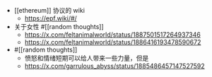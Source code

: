 - [[ethereum]] 协议的 wiki
	- https://epf.wiki/#/
- 关于女性 #[[random thoughts]]
	- https://x.com/feltanimalworld/status/1887501517264937346
	- https://x.com/feltanimalworld/status/1886416193478590672
- #[[random thoughts]]
	- 愤怒和情绪短期可以给人带来一些力量，但是
	- https://x.com/garrulous_abyss/status/1885486457147527592